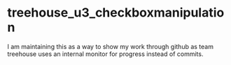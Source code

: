 # treehouse_u3_checkboxmanipulation
I am maintaining this as a way to show my work through github as team treehouse uses an internal monitor for progress instead of commits.
